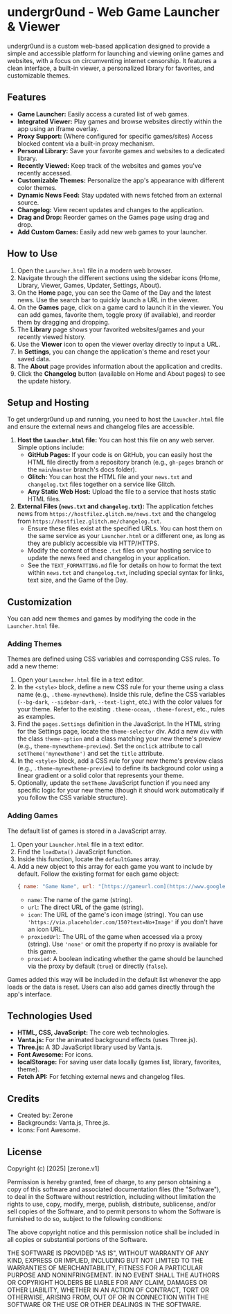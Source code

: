 # undergr0und - Web Game Launcher & Viewer

undergr0und is a custom web-based application designed to provide a simple and accessible platform for launching and viewing online games and websites, with a focus on circumventing internet censorship. It features a clean interface, a built-in viewer, a personalized library for favorites, and customizable themes.

## Features

* **Game Launcher:** Easily access a curated list of web games.
* **Integrated Viewer:** Play games and browse websites directly within the app using an iframe overlay.
* **Proxy Support:** (Where configured for specific games/sites) Access blocked content via a built-in proxy mechanism.
* **Personal Library:** Save your favorite games and websites to a dedicated library.
* **Recently Viewed:** Keep track of the websites and games you've recently accessed.
* **Customizable Themes:** Personalize the app's appearance with different color themes.
* **Dynamic News Feed:** Stay updated with news fetched from an external source.
* **Changelog:** View recent updates and changes to the application.
* **Drag and Drop:** Reorder games on the Games page using drag and drop.
* **Add Custom Games:** Easily add new web games to your launcher.

## How to Use

1.  Open the `Launcher.html` file in a modern web browser.
2.  Navigate through the different sections using the sidebar icons (Home, Library, Viewer, Games, Updater, Settings, About).
3.  On the **Home** page, you can see the Game of the Day and the latest news. Use the search bar to quickly launch a URL in the viewer.
4.  On the **Games** page, click on a game card to launch it in the viewer. You can add games, favorite them, toggle proxy (if available), and reorder them by dragging and dropping.
5.  The **Library** page shows your favorited websites/games and your recently viewed history.
6.  Use the **Viewer** icon to open the viewer overlay directly to input a URL.
7.  In **Settings**, you can change the application's theme and reset your saved data.
8.  The **About** page provides information about the application and credits.
9.  Click the **Changelog** button (available on Home and About pages) to see the update history.

## Setup and Hosting

To get undergr0und up and running, you need to host the `Launcher.html` file and ensure the external news and changelog files are accessible.

1.  **Host the `Launcher.html` file:** You can host this file on any web server. Simple options include:
    * **GitHub Pages:** If your code is on GitHub, you can easily host the HTML file directly from a repository branch (e.g., `gh-pages` branch or the `main`/`master` branch's docs folder).
    * **Glitch:** You can host the HTML file and your `news.txt` and `changelog.txt` files together on a service like Glitch.
    * **Any Static Web Host:** Upload the file to a service that hosts static HTML files.
2.  **External Files (`news.txt` and `changelog.txt`):** The application fetches news from `https://hostfilez.glitch.me/news.txt` and the changelog from `https://hostfilez.glitch.me/changelog.txt`.
    * Ensure these files exist at the specified URLs. You can host them on the same service as your `Launcher.html` or a different one, as long as they are publicly accessible via HTTP/HTTPS.
    * Modify the content of these `.txt` files on your hosting service to update the news feed and changelog in your application.
    * See the `TEXT_FORMATTING.md` file for details on how to format the text within `news.txt` and `changelog.txt`, including special syntax for links, text size, and the Game of the Day.

## Customization

You can add new themes and games by modifying the code in the `Launcher.html` file.

### Adding Themes

Themes are defined using CSS variables and corresponding CSS rules. To add a new theme:

1.  Open your `Launcher.html` file in a text editor.
2.  In the `<style>` block, define a new CSS rule for your theme using a class name (e.g., `.theme-mynewtheme`). Inside this rule, define the CSS variables (`--bg-dark`, `--sidebar-dark`, `--text-light`, etc.) with the color values for your theme. Refer to the existing `.theme-ocean`, `.theme-forest`, etc., rules as examples.
3.  Find the `pages.Settings` definition in the JavaScript. In the HTML string for the Settings page, locate the `theme-selector` div. Add a new `div` with the class `theme-option` and a class matching your new theme's preview (e.g., `theme-mynewtheme-preview`). Set the `onclick` attribute to call `setTheme('mynewtheme')` and set the `title` attribute.
4.  In the `<style>` block, add a CSS rule for your new theme's preview class (e.g., `.theme-mynewtheme-preview`) to define its background color using a linear gradient or a solid color that represents your theme.
5.  Optionally, update the `setTheme` JavaScript function if you need any specific logic for your new theme (though it should work automatically if you follow the CSS variable structure).

### Adding Games

The default list of games is stored in a JavaScript array.

1.  Open your `Launcher.html` file in a text editor.
2.  Find the `loadData()` JavaScript function.
3.  Inside this function, locate the `defaultGames` array.
4.  Add a new object to this array for each game you want to include by default. Follow the existing format for each game object:
    ```javascript
    { name: "Game Name", url: "[https://gameurl.com](https://www.google.com/search?q=https://gameurl.com)", icon: "[https://iconurl.com/icon.png](https://www.google.com/search?q=https://iconurl.com/icon.png)", proxiedUrl: "[https://proxiedurl.com](https://www.google.com/search?q=https://proxiedurl.com)", proxied: false },
    ```
    * `name`: The name of the game (string).
    * `url`: The direct URL of the game (string).
    * `icon`: The URL of the game's icon image (string). You can use `'https://via.placeholder.com/150?text=No+Image'` if you don't have an icon URL.
    * `proxiedUrl`: The URL of the game when accessed via a proxy (string). Use `'none'` or omit the property if no proxy is available for this game.
    * `proxied`: A boolean indicating whether the game should be launched via the proxy by default (`true`) or directly (`false`).

Games added this way will be included in the default list whenever the app loads or the data is reset. Users can also add games directly through the app's interface.

## Technologies Used

* **HTML, CSS, JavaScript:** The core web technologies.
* **Vanta.js:** For the animated background effects (uses Three.js).
* **Three.js:** A 3D JavaScript library used by Vanta.js.
* **Font Awesome:** For icons.
* **localStorage:** For saving user data locally (games list, library, favorites, theme).
* **Fetch API:** For fetching external news and changelog files.

## Credits

* Created by: Zerone
* Backgrounds: Vanta.js, Three.js.
* Icons: Font Awesome.

## License
Copyright (c) [2025] [zerone.v1]

Permission is hereby granted, free of charge, to any person obtaining a copy
of this software and associated documentation files (the "Software"), to deal
in the Software without restriction, including without limitation the rights
to use, copy, modify, merge, publish, distribute, sublicense, and/or sell
copies of the Software, and to permit persons to whom the Software is
furnished to do so, subject to the following conditions:

The above copyright notice and this permission notice shall be included in all
copies or substantial portions of the Software.

THE SOFTWARE IS PROVIDED "AS IS", WITHOUT WARRANTY OF ANY KIND, EXPRESS OR
IMPLIED, INCLUDING BUT NOT LIMITED TO THE WARRANTIES OF MERCHANTABILITY,
FITNESS FOR A PARTICULAR PURPOSE AND NONINFRINGEMENT. IN NO EVENT SHALL THE
AUTHORS OR COPYRIGHT HOLDERS BE LIABLE FOR ANY CLAIM, DAMAGES OR OTHER
LIABILITY, WHETHER IN AN ACTION OF CONTRACT, TORT OR OTHERWISE, ARISING FROM,
OUT OF OR IN CONNECTION WITH THE SOFTWARE OR THE USE OR OTHER DEALINGS IN THE
SOFTWARE.
